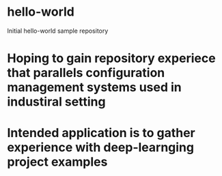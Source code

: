 # hello-world
Initial hello-world sample repository

# Hoping to gain repository experiece that parallels configuration management systems used in industiral setting
# Intended application is to gather experience with deep-learnging project examples
